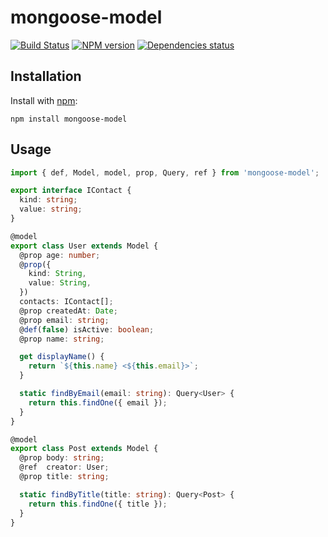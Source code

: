 # mongoose-model
[![Build Status](https://travis-ci.org/megahertz/mongoose-model.svg?branch=master)](https://travis-ci.org/megahertz/mongoose-model)
[![NPM version](https://badge.fury.io/js/mongoose-model.svg)](https://badge.fury.io/js/mongoose-model)
[![Dependencies status](https://david-dm.org/megahertz/mongoose-model/status.svg)](https://david-dm.org/megahertz/mongoose-model)

## Installation

Install with [npm](https://npmjs.org/package/mongoose-model):

    npm install mongoose-model
    
## Usage

```typescript
import { def, Model, model, prop, Query, ref } from 'mongoose-model';

export interface IContact {
  kind: string;
  value: string;
}

@model
export class User extends Model {
  @prop age: number;
  @prop({
    kind: String,
    value: String,
  })
  contacts: IContact[];
  @prop createdAt: Date;
  @prop email: string;
  @def(false) isActive: boolean;
  @prop name: string;

  get displayName() {
    return `${this.name} <${this.email}>`;
  }

  static findByEmail(email: string): Query<User> {
    return this.findOne({ email });
  }
}

@model
export class Post extends Model {
  @prop body: string;
  @ref  creator: User;
  @prop title: string;

  static findByTitle(title: string): Query<Post> {
    return this.findOne({ title });
  }
}
```
